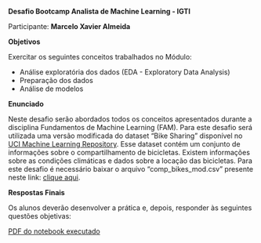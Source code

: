 **Desafio Bootcamp Analista de Machine Learning - IGTI**

Participante: **Marcelo Xavier Almeida**

**Objetivos**

Exercitar os seguintes conceitos trabalhados no Módulo:

* Análise exploratória dos dados (EDA - Exploratory Data Analysis)
* Preparação dos dados
* Análise de modelos

**Enunciado**

Neste desafio serão abordados todos os conceitos apresentados durante a disciplina Fundamentos de Machine Learning (FAM). Para este desafio será utilizada uma versão modificada do dataset “Bike Sharing” disponível no [UCI Machine Learning Repository](https://archive.ics.uci.edu/ml/datasets/Bike+Sharing+Dataset). Esse dataset contém um conjunto de informações sobre o compartilhamento de bicicletas. Existem informações sobre as condições climáticas e dados sobre a locação das bicicletas. Para este desafio é necessário baixar o arquivo “comp_bikes_mod.csv” presente neste link: [clique aqui](https://drive.google.com/file/d/1gUV6yHZfHWBQoHxApg6VZ85oVKgIlxx4/view).

**Respostas Finais**

Os alunos deverão desenvolver a prática e, depois, responder às seguintes questões objetivas:

[PDF do notebook executado](https://github.com/marcelotrabalho/IGTI-Bootcamp-Analista-de-Machine-Learning/blob/master/M%C3%B3dulo%201%20-%20Fundamentos%20de%20Machine%20learning/Desafio2%20-%20Colaboratory.pdf)
